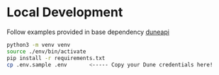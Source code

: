 # Local Development

Follow examples provided in base dependency [duneapi](https://github.com/bh2smith/duneapi/tree/main/example)

```sh
python3 -m venv venv
source ./env/bin/activate
pip install -r requirements.txt
cp .env.sample .env       <----- Copy your Dune credentials here!
```